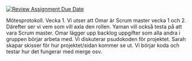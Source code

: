 [![Review Assignment Due Date](https://classroom.github.com/assets/deadline-readme-button-22041afd0340ce965d47ae6ef1cefeee28c7c493a6346c4f15d667ab976d596c.svg)](https://classroom.github.com/a/9ew2LI-M)

Mötesprotokoll. Vecka 1.
Vi utser att Omar är Scrum master vecka 1 och 2. Därefter ser vi vem som vill axla den rollen. Yaman vill också testa på att vara Scrum master. Omar lägger upp backlog uppgifter som alla andra i gruppen börjar arbeta med. Vi diskuterar psudokoden för projektet. Sarah skapar skisser för hur projektet/sidan kommer se ut. Vi börjar koda och testar hur det fungerar med merge osv. 
